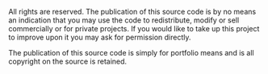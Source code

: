 All rights are reserved. The publication of this source code is by no means an indication that you may use the code to redistribute, modify or sell commercially or for private projects.
If you would like to take up this project to improve upon it you may ask for permission directly.

The publication of this source code is simply for portfolio means and is all copyright on the source is retained.

